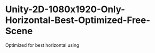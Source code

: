 # Unity-2D-1080x1920-Only-Horizontal-Best-Optimized-Free-Scene
 Optimized for best horizontal using
